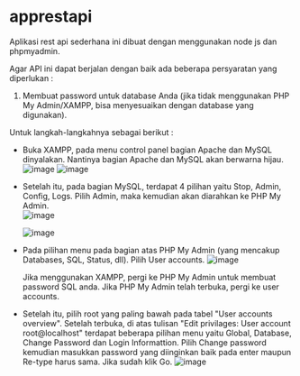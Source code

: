 # apprestapi
 Aplikasi rest api sederhana ini dibuat dengan menggunakan node js dan phpmyadmin.

 Agar API ini dapat berjalan dengan baik ada beberapa persyaratan yang diperlukan :
 1. Membuat password untuk database Anda (jika tidak menggunakan PHP My Admin/XAMPP, bisa menyesuaikan dengan database yang digunakan).

 Untuk langkah-langkahnya sebagai berikut :
 - Buka XAMPP, pada menu control panel bagian Apache dan MySQL dinyalakan. Nantinya bagian Apache dan MySQL akan berwarna hijau.
   ![image](https://github.com/CharlesD12/apprestapi/assets/78160523/284a2123-9735-4820-a455-229dbfc22b61)
   ![image](https://github.com/CharlesD12/apprestapi/assets/78160523/c58d9dc6-3439-4226-b0f9-29edd1684a7d)

 - Setelah itu, pada bagian MySQL, terdapat 4 pilihan yaitu Stop, Admin, Config, Logs. Pilih Admin, maka kemudian akan diarahkan ke PHP My Admin.
   <br>
   ![image](https://github.com/CharlesD12/apprestapi/assets/78160523/8228aca3-8142-450b-9b21-0b917380b61a)


   ![image](https://github.com/CharlesD12/apprestapi/assets/78160523/a37ca167-f215-45ad-bfcb-c01cb5f47b19)

- Pada pilihan menu pada bagian atas PHP My Admin (yang mencakup Databases, SQL, Status, dll). Pilih User accounts.
  ![image](https://github.com/CharlesD12/apprestapi/assets/78160523/cc5c4fff-fafe-4433-828a-94b04dab30e7)

    Jika menggunakan XAMPP, pergi ke PHP My Admin untuk membuat password SQL anda. Jika PHP My Admin telah terbuka,
    pergi ke user accounts.

- Setelah itu, pilih root yang paling bawah pada tabel "User accounts overview". Setelah terbuka, di atas tulisan "Edit privilages: User account root@localhost" terdapat beberapa pilihan menu yaitu Global, Database,
Change Password dan Login Informattion. Pilih Change password kemudian masukkan password yang diinginkan baik pada enter maupun Re-type harus sama. Jika sudah klik Go.
![image](https://github.com/CharlesD12/apprestapi/assets/78160523/461aa2b0-f09f-43b7-9000-aa9d4c9bfdda)

